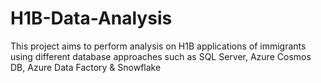 # H1B-Data-Analysis
This project aims to perform analysis on H1B applications of immigrants using different database approaches such as SQL Server, Azure Cosmos DB, Azure Data Factory &amp; Snowflake 
